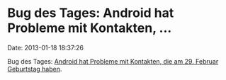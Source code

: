 Bug des Tages: Android hat Probleme mit Kontakten, \...
=======================================================

Date: 2013-01-18 18:37:26

Bug des Tages: [Android hat Probleme mit Kontakten, die am 29. Februar
Geburtstag
haben](http://www.techstage.de/news/Jojo-ist-Schuld-Auf-HTC-One-S-stuerzt-android-process-acore-ab-1787052.html).
